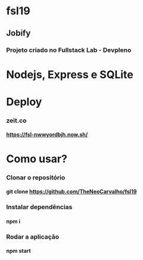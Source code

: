 # fsl19
## Jobify
### Projeto criado no Fullstack Lab - Devpleno

# Nodejs, Express e SQLite

# Deploy
### zeit.co
#### https://fsl-nwwyordbjh.now.sh/

# Como usar?
### Clonar o repositório
#### git clone https://github.com/TheNeoCarvalho/fsl19
### Instalar dependências
#### npm i
### Rodar a aplicação
#### npm start
